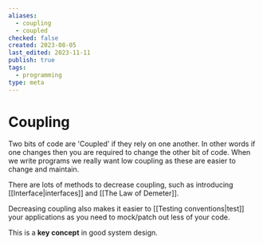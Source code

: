 ```yaml
---
aliases:
  - coupling
  - coupled
checked: false
created: 2023-08-05
last_edited: 2023-11-11
publish: true
tags:
  - programming
type: meta
---
```

# Coupling

Two bits of code are 'Coupled' if they rely on one another. In other words if one changes then you are required to change the other bit of code. When we write programs we really want low coupling as these are easier to change and maintain.

There are lots of methods to decrease coupling, such as introducing [[Interface|interfaces]] and [[The Law of Demeter]].

Decreasing coupling also makes it easier to [[Testing conventions|test]] your applications as you need to mock/patch out less of your code.

This is a **key concept** in good system design.
